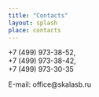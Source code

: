 ```yaml
---
title: "Contacts"
layout: splash
place: contacts
---
```

+7 (499) 973-38-52,<br> +7 (499) 973-38-42,<br> +7 (499) 973-30-35
 
Е-mail: <span style="">off</span><span style="display:none">ffo</span>ice&#64;sk<!-- sk -->al<span style="">as</span>b&#46;ru


<script charset="utf-8" src="https://api-maps.yandex.ru/services/constructor/1.0/js/?um=constructor%3A963cea272b12473dee58222b814857983cc8cc446a1ba00b1f54048fa34f5312&amp;width=559&amp;height=436&amp;lang=ru_RU&amp;scroll=true" type="text/javascript"/>